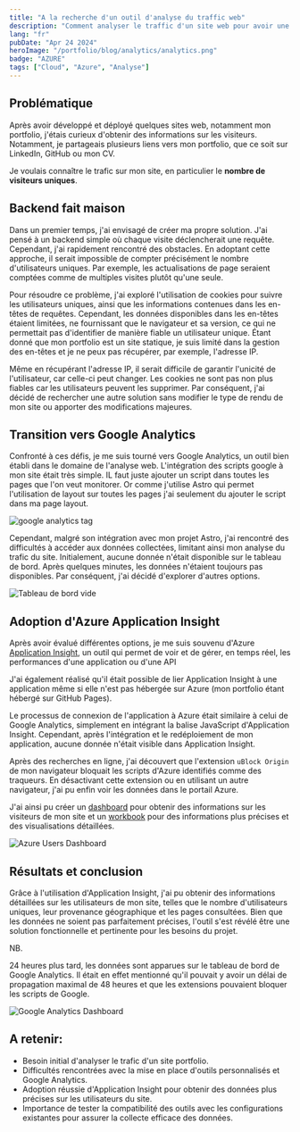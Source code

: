 ```yaml
---
title: "A la recherche d'un outil d'analyse du traffic web"
description: "Comment analyser le traffic d'un site web pour avoir une idée du nombre d'utilisateurs ?"
lang: "fr"
pubDate: "Apr 24 2024"
heroImage: "/portfolio/blog/analytics/analytics.png"
badge: "AZURE"
tags: ["Cloud", "Azure", "Analyse"]
---
```


## Problématique

Après avoir développé et déployé quelques sites web, notamment mon portfolio, j'étais curieux d'obtenir des informations sur les visiteurs. Notamment, je partageais plusieurs liens vers mon portfolio, que ce soit sur LinkedIn, GitHub ou mon CV.

Je voulais connaître le trafic sur mon site, en particulier le **nombre de visiteurs uniques**.

## Backend fait maison

Dans un premier temps, j'ai envisagé de créer ma propre solution. J'ai pensé à un backend simple où chaque visite déclencherait une requête. Cependant, j'ai rapidement rencontré des obstacles. En adoptant cette approche, il serait impossible de compter précisément le nombre d'utilisateurs uniques. Par exemple, les actualisations de page seraient comptées comme de multiples visites plutôt qu'une seule. 

Pour résoudre ce problème, j'ai exploré l'utilisation de cookies pour suivre les utilisateurs uniques, ainsi que les informations contenues dans les en-têtes de requêtes. Cependant, les données disponibles dans les en-têtes étaient limitées, ne fournissant que le navigateur et sa version, ce qui ne permettait pas d'identifier de manière fiable un utilisateur unique. Étant donné que mon portfolio est un site statique, je suis limité dans la gestion des en-têtes et je ne peux pas récupérer, par exemple, l'adresse IP. 

Même en récupérant l'adresse IP, il serait difficile de garantir l'unicité de l'utilisateur, car celle-ci peut changer. Les cookies ne sont pas non plus fiables car les utilisateurs peuvent les supprimer. Par conséquent, j'ai décidé de rechercher une autre solution sans modifier le type de rendu de mon site ou apporter des modifications majeures.

## Transition vers Google Analytics

Confronté à ces défis, je me suis tourné vers Google Analytics, un outil bien établi dans le domaine de l'analyse web. L'intégration des scripts google à mon site était très simple. IL faut juste ajouter un script dans toutes les pages que l'on veut monitorer. Or comme j'utilise Astro qui permet l'utilisation de layout sur toutes les pages j'ai seulement du ajouter le script dans ma page layout.

![google analytics tag](/portfolio/blog/analytics/analytics_0.png)

Cependant, malgré son intégration avec mon projet Astro, j'ai rencontré des difficultés à accéder aux données collectées, limitant ainsi mon analyse du trafic du site. Initialement, aucune donnée n'était disponible sur le tableau de bord. Après quelques minutes, les données n'étaient toujours pas disponibles. Par conséquent, j'ai décidé d'explorer d'autres options.

![Tableau de bord vide](/portfolio/blog/analytics/analytics_1.png)

## Adoption d'Azure Application Insight

Après avoir évalué différentes options, je me suis souvenu d'Azure [Application Insight](https://learn.microsoft.com/fr-fr/azure/azure-monitor/app/app-insights-overview), un outil qui permet de voir et de gérer, en temps réel, les performances d'une application ou d'une API

J'ai également réalisé qu'il était possible de lier Application Insight à une application même si elle n'est pas hébergée sur Azure (mon portfolio étant hébergé sur GitHub Pages).

Le processus de connexion de l'application à Azure était similaire à celui de Google Analytics, simplement en intégrant la balise JavaScript d'Application Insight. Cependant, après l'intégration et le redéploiement de mon application, aucune donnée n'était visible dans Application Insight. 

Après des recherches en ligne, j'ai découvert que l'extension `uBlock Origin` de mon navigateur bloquait les scripts d'Azure identifiés comme des traqueurs. En désactivant cette extension ou en utilisant un autre navigateur, j'ai pu enfin voir les données dans le portail Azure.

J'ai ainsi pu créer un [dashboard](https://learn.microsoft.com/en-us/azure/azure-portal/azure-portal-dashboards) pour obtenir des informations sur les visiteurs de mon site et un [workbook](https://learn.microsoft.com/en-us/azure/azure-monitor/visualize/workbooks-overview) pour des informations plus précises et des visualisations détaillées.

![Azure Users Dashboard](/portfolio/blog/analytics/analytics_2.png)

## Résultats et conclusion

Grâce à l'utilisation d'Application Insight, j'ai pu obtenir des informations détaillées sur les utilisateurs de mon site, telles que le nombre d'utilisateurs uniques, leur provenance géographique et les pages consultées. Bien que les données ne soient pas parfaitement précises, l'outil s'est révélé être une solution fonctionnelle et pertinente pour les besoins du projet.

NB.

24 heures plus tard, les données sont apparues sur le tableau de bord de Google Analytics. Il était en effet mentionné qu'il pouvait y avoir un délai de propagation maximal de 48 heures et que les extensions pouvaient bloquer les scripts de Google.

![Google Analytics Dashboard](/portfolio/blog/analytics/analytics_3.png)

## A retenir:

- Besoin initial d'analyser le trafic d'un site portfolio.
- Difficultés rencontrées avec la mise en place d'outils personnalisés et Google Analytics.
- Adoption réussie d'Application Insight pour obtenir des données plus précises sur les utilisateurs du site.
- Importance de tester la compatibilité des outils avec les configurations existantes pour assurer la collecte efficace des données.